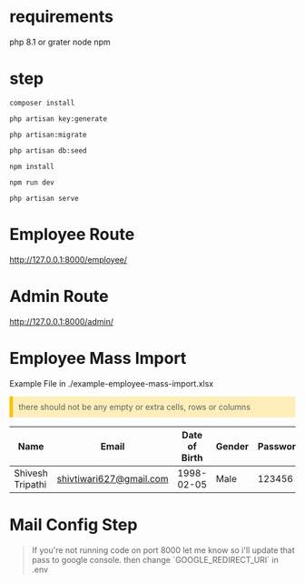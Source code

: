 # requirements

php 8.1 or grater
node
npm

# step

```
composer install
```

```
php artisan key:generate
```

```
php artisan:migrate
```

```
php artisan db:seed
```

```
npm install
```

```
npm run dev
```

```
php artisan serve
```

# Employee Route

<a href="http://127.0.0.1:8000/employee/">http://127.0.0.1:8000/employee/<a>

# Admin Route

<a href="http://127.0.0.1:8000/admin/">http://127.0.0.1:8000/admin/<a>

# Employee Mass Import

Example File in ./example-employee-mass-import.xlsx

<blockquote style="background-color: #ffeeba;
    border-left: 6px solid #ffc107;
    padding: 10px;
    margin: 10px 0;" class="warning">
there should not be any empty or extra cells, rows or columns
</blockquote>

| Name             | Email                   | Date of Birth | Gender | Password | Is Manager |
| ---------------- | ----------------------- | ------------- | ------ | -------- | ---------- |
| Shivesh Tripathi | shivtiwari627@gmail.com | 1998-02-05    | Male   | 123456   | No         |

# Mail Config Step

<blockquote >
If you're not running code on port 8000 let me know so i'll update that pass to google console.
then change `GOOGLE_REDIRECT_URI` in .env
</blockquote>
